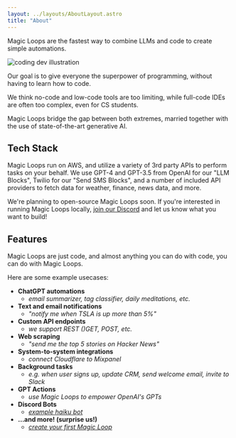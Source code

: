 ```yaml
---
layout: ../layouts/AboutLayout.astro
title: "About"
---
```


Magic Loops are the fastest way to combine LLMs and code to create simple automations. 

<div>
  <img src="/assets/dev.svg" class="sm:w-1/2 mx-auto" alt="coding dev illustration">
</div>

Our goal is to give everyone the superpower of programming, without having to learn how to code.

We think no-code and low-code tools are too limiting, while full-code IDEs are often too complex, even for CS students.

Magic Loops bridge the gap between both extremes, married together with the use of state-of-the-art generative AI.        


## Tech Stack

Magic Loops run on AWS, and utilize a variety of 3rd party APIs to perform tasks on your behalf. We use GPT-4 and GPT-3.5 from OpenAI for our "LLM Blocks", Twilio for our "Send SMS Blocks", and a number of included API providers to fetch data for weather, finance, news data, and more.

We're planning to open-source Magic Loops soon. If you're interested in running Magic Loops locally, [join our Discord](https://discord.gg/78DJrRtwfW) and let us know what you want to build!

## Features

Magic Loops are just code, and almost anything you can do with code, you can do with Magic Loops. 

Here are some example usecases:

- **ChatGPT automations**
  - _email summarizer, tag classifier, daily meditations, etc._
- **Text and email notifications**
  - _"notify me when TSLA is up more than 5%"_
- **Custom API endpoints**
  - _we support REST ()GET, POST, etc._
- **Web scraping**
  - _"send me the top 5 stories on Hacker News"_
- **System-to-system integrations** 
  - _connect Cloudflare to Mixpanel_
- **Background tasks** 
  - _e.g. when user signs up, update CRM, send welcome email, invite to Slack_
- **GPT Actions** 
  - _use Magic Loops to empower OpenAI's GPTs_
- **Discord Bots**
  - _[example haiku bot](https://github.com/magicloops/discord-bot)_
- **...and more! (surprise us!)**
  - _[create your first Magic Loop](https://magicloops.dev)_

